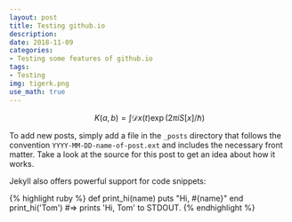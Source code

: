 ```yaml
---
layout: post
title: Testing github.io
description: 
date: 2018-11-09
categories:
- Testing some features of github.io
tags:
- Testing
img: tigerk.png
use_math: true
---
```

$$
K(a,b) = \int \mathcal{D}x(t) \exp(2\pi i S[x]/\hbar)
$$

To add new posts, simply add a file in the `_posts` directory that follows the convention `YYYY-MM-DD-name-of-post.ext` and includes the necessary front matter. Take a look at the source for this post to get an idea about how it works.

Jekyll also offers powerful support for code snippets:

{% highlight ruby %}
def print_hi(name)
  puts "Hi, #{name}"
end
print_hi('Tom')
#=> prints 'Hi, Tom' to STDOUT.
{% endhighlight %}
